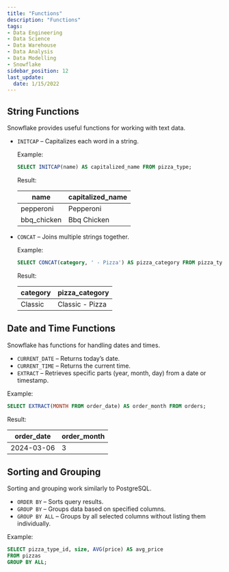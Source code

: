 ```yaml
---
title: "Functions"
description: "Functions"
tags: 
- Data Engineering
- Data Science
- Data Warehouse
- Data Analysis
- Data Modelling
- Snowflake
sidebar_position: 12
last_update:
  date: 1/15/2022
---
```



## String Functions  

Snowflake provides useful functions for working with text data.  

- `INITCAP` – Capitalizes each word in a string.  

    Example:

    ```sql
    SELECT INITCAP(name) AS capitalized_name FROM pizza_type;
    ```

    Result:

    | name         | capitalized_name |
    |-------------|----------------|
    | pepperoni  | Pepperoni      |
    | bbq_chicken | Bbq Chicken   |


- `CONCAT` – Joins multiple strings together.  

    Example:

    ```sql
    SELECT CONCAT(category, ' - Pizza') AS pizza_category FROM pizza_type;
    ```

    Result:

    | category  | pizza_category  |
    |----------|----------------|
    | Classic  | Classic - Pizza |


## Date and Time Functions  

Snowflake has functions for handling dates and times.  

- `CURRENT_DATE` – Returns today’s date.  
- `CURRENT_TIME` – Returns the current time.  
- `EXTRACT` – Retrieves specific parts (year, month, day) from a date or timestamp.  

Example:

```sql
SELECT EXTRACT(MONTH FROM order_date) AS order_month FROM orders;
```

Result:

| order_date  | order_month |
|------------|------------|
| 2024-03-06 | 3          |

## Sorting and Grouping  

Sorting and grouping work similarly to PostgreSQL.  

- `ORDER BY` – Sorts query results.  
- `GROUP BY` – Groups data based on specified columns.  
- `GROUP BY ALL` – Groups by all selected columns without listing them individually.  

Example:

```sql
SELECT pizza_type_id, size, AVG(price) AS avg_price 
FROM pizzas 
GROUP BY ALL;
```
